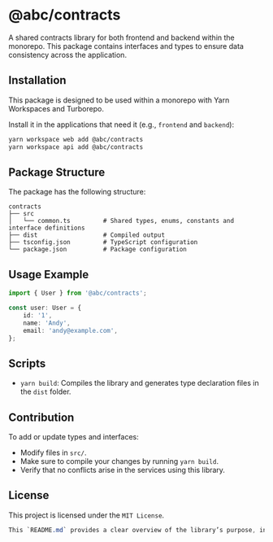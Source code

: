 # @abc/contracts

A shared contracts library for both frontend and backend within the monorepo. This package contains interfaces and types to ensure data consistency across the application.

## Installation

This package is designed to be used within a monorepo with Yarn Workspaces and Turborepo.

Install it in the applications that need it (e.g., `frontend` and `backend`):

```bash
yarn workspace web add @abc/contracts
yarn workspace api add @abc/contracts
```

## Package Structure

The package has the following structure:

```**bash
contracts
├── src
│   └── common.ts         # Shared types, enums, constants and interface definitions
├── dist                  # Compiled output
├── tsconfig.json         # TypeScript configuration
└── package.json          # Package configuration
```

## Usage Example

```ts
import { User } from '@abc/contracts';

const user: User = {
    id: '1',
    name: 'Andy',
    email: 'andy@example.com',
};
```

## Scripts

-   `yarn build`: Compiles the library and generates type declaration files in the `dist` folder.

## Contribution

To add or update types and interfaces:

-   Modify files in `src/`.
-   Make sure to compile your changes by running `yarn build`.
-   Verify that no conflicts arise in the services using this library.

## License

This project is licensed under the `MIT License`.

```css
This `README.md` provides a clear overview of the library’s purpose, installation steps, usage examples, and contribution guidelines, making it easy for other developers to integrate and extend.
```
